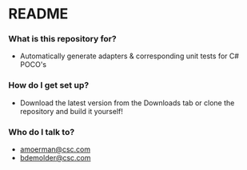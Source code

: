 # README #

### What is this repository for? ###

* Automatically generate adapters & corresponding unit tests for C# POCO's

### How do I get set up? ###

* Download the latest version from the Downloads tab or clone the repository and build it yourself!

### Who do I talk to? ###

* amoerman@csc.com
* bdemolder@csc.com